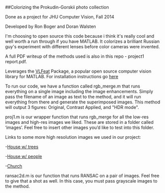 ##Colorizing the Prokudin-Gorskii photo collection

Done as a project for JHU Computer Vision, Fall 2014

Developed by Ron Boger and Doran Walsten

I'm choosing to open source this code because i think it's really cool and well worth a run through if you have MATLAB. It colorizes a brilliant Russian guy's experiment with different lenses before color cameras were invented.

A full PDF writeup of the methods used is also in this repo - project1 report.pdf.

Leverages the [VLFeat](http://www.vlfeat.org) Package, a popular open source computer vision library for MATLAB. For installation instructions go [here](http://www.vlfeat.org/install-matlab.html)

To run our code, we have a function called rgb_merge.m that runs everything on a single image including the image enhancements. Simply pass the filename of an image as text to the method, and it will run everything from there and generate the superimposed images. This method will output 3 figures: Original, Contrast Applied, and "HDR mode". 

proj1.m is our wrapper function that runs rgb_merge for all the low-res images and high-res images we liked. These are stored in a folder called ‘images’. Feel free to insert other images you’d like to test into this folder. 

Links to some more high resolution images we used in our project:

-[House w/ trees](http://www.loc.gov/pictures/collection/prok/item/prk2000000093/)

-[House w/ people](http://www.loc.gov/pictures/collection/prok/item/prk2000000096/)

-[Church](http://www.loc.gov/pictures/collection/prok/item/prk2000000036/)

ransac2d.m is our function that runs RANSAC on a pair of images. Feel free to give that a shot as well. In this case, you must pass grayscale images to the method.